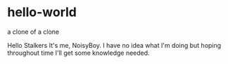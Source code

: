 # hello-world
a clone of a clone


Hello Stalkers
It's me, NoisyBoy. I have no idea what I'm doing but hoping throughout time I'll get some knowledge needed.
